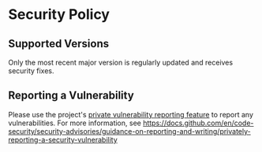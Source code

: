 # Security Policy

## Supported Versions

Only the most recent major version is regularly updated and receives security fixes.

## Reporting a Vulnerability

Please use the project's [private vulnerability reporting feature](https://github.com/miracum/fhir-pseudonymizer/security/advisories)
to report any vulnerabilities. For more information, see <https://docs.github.com/en/code-security/security-advisories/guidance-on-reporting-and-writing/privately-reporting-a-security-vulnerability>
